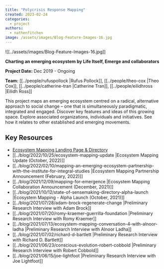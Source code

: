 ```yaml
---
title: "Polycrisis Response Mapping"
created: 2023-02-24
categories: 
  - project
authors: 
  - nathenfitchen
image: /assets/images/Blog-Feature-Images-16.jpg
---
```

![[../assets/images/Blog-Feature-Images-16.jpg]]

**Charting an emerging ecosystem by Life Itself, Emerge and collaborators**

**Project Date:** Dec 2019 - Ongoing

**Team:** [[../people/rufuspollock |Rufus Pollock]], [[../people/theo-cox |Theo Cox]], [[../people/catherine-tran |Catherine Tran]], [[../people/eilidhross |Eilidh Ross]] 

This project maps an emerging ecosystem centred on a radical, alternative approach to social change – one that is simultaneously paradigmatic, integrated and engaged. Discover key features and ideas of this growing space. Explore associated organizations, individuals and initiatives. See how it relates to other established and emerging movements.

## Key Resources

- [Ecosystem Mapping Landing Page & Directory](https://lifeitself.org/ecosystem)
- [[../blog/2022/10/25/ecosystem-mapping-update |Ecosystem Mapping Update (October, 2022)]]
- [[../blog/2022/02/10/mapping-an-emerging-ecosystem-partnership-with-the-institute-for-integral-studies |Ecosystem Mapping Partnership Announcement (February, 2022)]]
- [[../blog/2021/12/09/mapping-for-emergence |Ecosystem Mapping Collaboration Announcement (December, 2021)]]
- [[../blog/2021/10/12/state-of-sensemaking-directory-alpha-launch |Ecosystem Mapping - Alpha Launch (October, 2021)]]
- [[../blog/2021/07/28/adam-brock-regenerate-change |Preliminary Research Interview with Adam Brock]]
- [[../blog/2021/07/20/romy-kraemer-guerrilla-foundation |Preliminary Research Interview with Romy Kraemer]]
- [[../blog/2021/07/13/ecosystem-mapping-conversation-4-with-alnoor-ladha |Preliminary Research Interview with Alnoor Ladha]]
- [[../blog/2021/07/02/richard-d-bartlett |Preliminary Research Interview with Richard D. Bartlett]]
- [[../blog/2021/06/23/conscious-evolution-robert-cobbold |Preliminary Research Interview with Robert Cobbold]]
- [[../blog/2021/06/15/joe-lightfoot |Preliminary Research Interview with Joe Lightfoot]]



